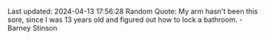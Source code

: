 Last updated: 2024-04-13 17:56:28
Random Quote: My arm hasn't been this sore, since I was 13 years old and figured out how to lock a bathroom. - Barney Stinson